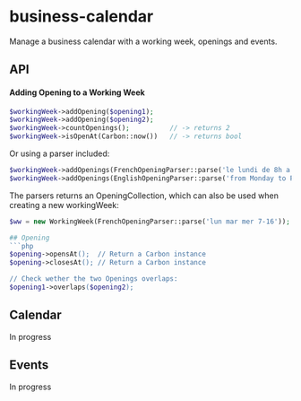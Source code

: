 # business-calendar
Manage a business calendar with a working week, openings and events.

## API

#### Adding Opening to a Working Week
```php
$workingWeek->addOpening($opening1);
$workingWeek->addOpening($opening2);
$workingWeek->countOpenings();          // -> returns 2
$workingWeek->isOpenAt(Carbon::now())   // -> returns bool
```
Or using a parser included:
```php
$workingWeek->addOpenings(FrenchOpeningParser::parse('le lundi de 8h a 18h'));
$workingWeek->addOpenings(EnglishOpeningParser::parse('from Monday to Friday, 9 to 5'));
```
The parsers returns an OpeningCollection, which can also be used when creating a new workingWeek:
```php
$ww = new WorkingWeek(FrenchOpeningParser::parse('lun mar mer 7-16'));

## Opening
```php
$opening->opensAt();  // Return a Carbon instance
$opening->closesAt(); // Return a Carbon instance

// Check wether the two Openings overlaps:
$opening1->overlaps($opening2);
```

## Calendar
In progress

## Events
In progress
